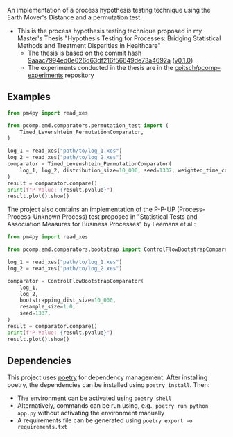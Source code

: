 An implementation of a process hypothesis testing technique using the Earth Mover's Distance
and a permutation test.

- This is the process hypothesis testing technique proposed in my Master's Thesis "Hypothesis
Testing for Processes: Bridging Statistical Methods and Treatment Disparities in Healthcare"
    - The thesis is based on the commit hash [9aaac7994ed0e026d63df216f56649de73a4692a](https://github.com/cpitsch/pcomp/tree/9aaac7994ed0e026d63df216f56649de73a4692a) ([v0.1.0](https://github.com/cpitsch/pcomp/releases/tag/v0.1.0))
    - The experiments conducted in the thesis are in the [cpitsch/pcomp-experiments](https://github.com/cpitsch/pcomp-experiments) repository

## Examples
```py
from pm4py import read_xes

from pcomp.emd.comparators.permutation_test import (
    Timed_Levenshtein_PermutationComparator,
)

log_1 = read_xes("path/to/log_1.xes")
log_2 = read_xes("path/to/log_2.xes")
comparator = Timed_Levenshtein_PermutationComparator(
    log_1, log_2, distribution_size=10_000, seed=1337, weighted_time_cost=True
)
result = comparator.compare()
print(f"P-Value: {result.pvalue}")
result.plot().show()
```

The project also contains an implementation of the P-P-UP (Process-Process-Unknown Process)
test proposed in "Statistical Tests and Association Measures for Business Processes" by
Leemans et al.:


```py
from pm4py import read_xes

from pcomp.emd.comparators.bootstrap import ControlFlowBootstrapComparator

log_1 = read_xes("path/to/log_1.xes")
log_2 = read_xes("path/to/log_2.xes")

comparator = ControlFlowBootstrapComparator(
    log_1,
    log_2,
    bootstrapping_dist_size=10_000,
    resample_size=1.0,
    seed=1337,
)
result = comparator.compare()
print(f"P-Value: {result.pvalue}")
result.plot().show()
```

## Dependencies
This project uses [poetry](https://python-poetry.org/docs/) for dependency management.
After installing poetry, the dependencies can be installed using `poetry install`. Then:

- The environment can be activated using `poetry shell`
- Alternatively, commands can be run using, e.g., `poetry run python app.py` without activating the environment manually
- A requirements file can be generated using `poetry export -o requirements.txt`
